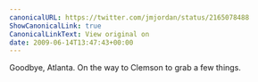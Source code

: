 ```yaml
---
canonicalURL: https://twitter.com/jmjordan/status/2165078488
ShowCanonicalLink: true
CanonicalLinkText: View original on
date: 2009-06-14T13:47:43+00:00
---
```

Goodbye, Atlanta. On the way to Clemson to grab a few things.